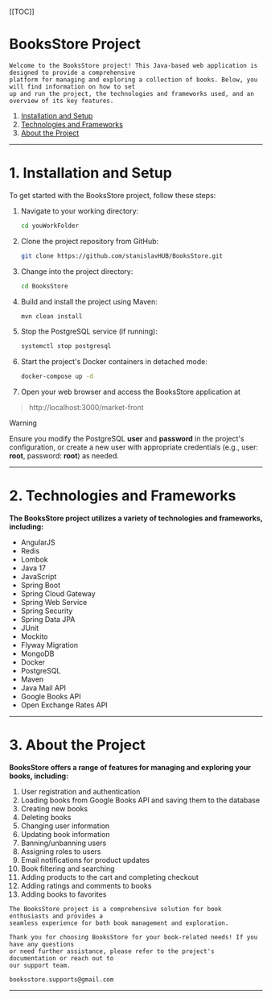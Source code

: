 
[[TOC]]

# BooksStore Project

    Welcome to the BooksStore project! This Java-based web application is designed to provide a comprehensive
    platform for managing and exploring a collection of books. Below, you will find information on how to set 
    up and run the project, the technologies and frameworks used, and an overview of its key features.
1. [Installation and Setup](#install)
2. [Technologies and Frameworks](#technologies)
3. [About the Project](#aboutProject)
   


---
# 1. Installation and Setup

To get started with the BooksStore project, follow these steps:
1. Navigate to your working directory:
    ```bash
   cd youWorkFolder
2. Clone the project repository from GitHub:
    ```bash
   git clone https://github.com/stanislavHUB/BooksStore.git
3. Change into the project directory:
    ```bash
   cd BooksStore
4. Build and install the project using Maven:
    ```bash
   mvn clean install
5. Stop the PostgreSQL service (if running):
    ```bash
   systemctl stop postgresql
6. Start the project's Docker containers in detached mode:
    ```bash
   docker-compose up -d
7. Open your web browser and access the BooksStore application at 
> http://localhost:3000/market-front

> [!WARNING]
> Ensure you modify the PostgreSQL **user** and **password** in the project's configuration, or create a new user with appropriate credentials (e.g., user: **root**, password: **root**) as needed.

---
# 2. Technologies and Frameworks
**The BooksStore project utilizes a variety of technologies and frameworks, including:**
-    AngularJS
-    Redis
-    Lombok
-    Java 17
-    JavaScript
-    Spring Boot
-    Spring Cloud Gateway
-    Spring Web Service
-    Spring Security
-    Spring Data JPA
-    JUnit
-    Mockito
-    Flyway Migration
-    MongoDB
-    Docker
-    PostgreSQL
-    Maven
-    Java Mail API
-    Google Books API
-    Open Exchange Rates API
---
# 3. About the Project

**BooksStore offers a range of features for managing and exploring your books, including:**
    
1.    User registration and authentication
2.    Loading books from Google Books API and saving them to the database
3.    Creating new books
4.    Deleting books
5.    Changing user information
6.    Updating book information
7.    Banning/unbanning users
8.    Assigning roles to users
9.    Email notifications for product updates
10.    Book filtering and searching
11.    Adding products to the cart and completing checkout
12.    Adding ratings and comments to books
13.    Adding books to favorites

    The BooksStore project is a comprehensive solution for book enthusiasts and provides a 
    seamless experience for both book management and exploration.

    Thank you for choosing BooksStore for your book-related needs! If you have any questions 
    or need further assistance, please refer to the project's documentation or reach out to
    our support team.
    
    booksstore.supports@gmail.com
---
